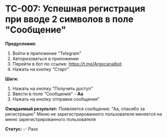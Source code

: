 # TC-007: Успешная регистрация при вводе 2 символов в поле "Сообщение"


**Предусловия:**
1. Войти в приложение "Telegram"
2. Авторизоваться в приложении
3. Перейти в бот по ссылке: https://t.me/Argocanalbot
4. Нажать на кнопку "Старт"

**Шаги:**
1. Нажать на кнопку "Получить доступ"
2. Ввести в поле "Сообщение" - **Аа**
3. Нажать на кнопку отправки сообщения"

**Ожидаемый результат:**
Появляется сообщение:
"Аа, спасибо за регистрацию"
Меню не зарегистрированного пользователя меняется на меню зарегистрированного пользователя

**Статус:** ✅ Pass
